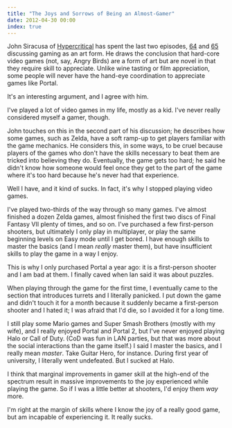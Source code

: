 ```yaml
---
title: "The Joys and Sorrows of Being an Almost-Gamer"
date: 2012-04-30 00:00
index: true
---
```


John Siracusa of [Hypercritical](http://5by5.tv/hypercritical/) has spent the last two episodes, [64](http://5by5.tv/hypercritical/64) and [65](http://5by5.tv/hypercritical/65) discussing gaming as an art form. He draws the conclusion that hard-core video games (not, say, Angry Birds) are a form of art but are novel in that they require skill to appreciate. Unlike wine tasting or film appreciation, some people will never have the hand-eye coordination to appreciate games like Portal.

It's an interesting argument, and I agree with him.





I've played a lot of video games in my life, mostly as a kid. I've never really considered myself a gamer, though.

John touches on this in the second part of his discussion; he describes how some games, such as Zelda, have a soft ramp-up to get players familiar with the game mechanics. He considers this, in some ways, to be cruel because players of the games who don't have the skills necessary to beat them are tricked into believing they do. Eventually, the game gets too hard; he said he didn't know how someone would feel once they get to the part of the game where it's too hard because he's never had that experience.

Well I have, and it kind of sucks. In fact, it's why I stopped playing video games.

I've played two-thirds of the way through so many games. I've almost finished a dozen Zelda games, almost finished the first two discs of Final Fantasy VII plenty of times, and so on. I've purchased a few first-person shooters, but ultimately I only play in multiplayer, or play the same beginning levels on Easy mode until I get bored. I have enough skills to master the basics (and I mean _really_ master them), but have insufficient skills to play the game in a way I enjoy.

This is why I only purchased Portal a year ago: it is a first-person shooter and I am bad at them. I finally caved when Ian said it was about puzzles.

When playing through the game for the first time, I eventually came to the section that introduces turrets and I literally panicked. I put down the game and didn't touch it for a month because it suddenly became a first-person shooter and I hated it; I was afraid that I'd die, so I avoided it for a long time.

I still play some Mario games and Super Smash Brothers (mostly with my wife), and I really enjoyed Portal and Portal 2, but I've never enjoyed playing Halo or Call of Duty. (CoD was fun in LAN parties, but that was more about the social interactions than the game itself.) I said I master the basics, and I really mean _master_. Take Guitar Hero, for instance. During first year of university, I literally went undefeated. But I sucked at Halo.

I think that marginal improvements in gamer skill at the high-end of the spectrum result in massive improvements to the joy experienced while playing the game. So if I was a little better at shooters, I'd enjoy them _way_ more.

I'm right at the margin of skills where I know the joy of a really good game, but am incapable of experiencing it. It really sucks.

<!-- more -->
